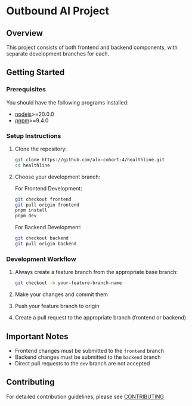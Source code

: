 # Outbound AI Project

## Overview

This project consists of both frontend and backend components, with separate development branches for each.

## Getting Started

### Prerequisites

You should have the following programs installed:

- [nodejs](https://nodejs.org/)>=20.0.0
- [pnpm](https://pnpm.io/)>=9.4.0

### Setup Instructions

1. Clone the repository:

   ```sh
   git clone https://github.com/alx-cohort-4/healthline.git
   cd healthline
   ```

2. Choose your development branch:

   For Frontend Development:

   ```sh
   git checkout frontend
   git pull origin frontend
   pnpm install
   pnpm dev
   ```

   For Backend Development:

   ```sh
   git checkout backend
   git pull origin backend
   ```

### Development Workflow

1. Always create a feature branch from the appropriate base branch:

   ```sh
   git checkout -b your-feature-branch-name
   ```

2. Make your changes and commit them
3. Push your feature branch to origin
4. Create a pull request to the appropriate branch (frontend or backend)

## Important Notes

- Frontend changes must be submitted to the `frontend` branch
- Backend changes must be submitted to the `backend` branch
- Direct pull requests to the `dev` branch are not accepted

## Contributing

For detailed contribution guidelines, please see [CONTRIBUTING](./CONTRIBUTING.md)
